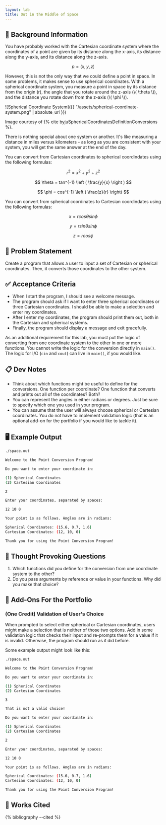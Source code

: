 ```yaml
---
layout: lab
title: Out in the Middle of Space
---
```


## 🔖 Background Information

You have probably worked with the Cartesian coordinate system where the coordinates of a point are given by its distance along the x-axis, its distance along the y-axis, and its distance along the z-axis.

$$
p = (x, y, z)
$$

However, this is not the only way that we could define a point in space. In some problems, it makes sense to use spherical coordinates. With a spherical coordinate system, you measure a point in space by its distance from the origin (r), the angle that you rotate around the z-axis (\\( \\theta \\)), and the distance you rotate down from the z-axis (\\( \\phi \\)).

![Spherical Coordinate System]({{ "/assets/spherical-coordinate-system.png" | absolute_url }})

Image courtesy of {% cite byjuSphericalCoordinatesDefinitionConversions %}.

There is nothing special about one system or another. It's like measuring a distance in miles versus kilometers - as long as you are consistent with your system, you will get the same answer at the end of the day.

You can convert from Cartesian coordinates to spherical coordindates using the following formulas:

$$
r^2 = x^2 + y^2 + z^2
$$

$$
\theta = tan^{-1} \left ( \frac{y}{x} \right )
$$

$$
\phi = cos^{-1} \left ( \frac{z}{r} \right)
$$

You can convert from spherical coordinates to Cartesian coordindates using the following formulas:

$$
x = r cos \theta sin \phi
$$

$$
y = r sin \theta sin \phi
$$

$$
z = r cos \phi
$$

## 🎯 Problem Statement

Create a program that allows a user to input a set of Cartesian or spherical coordinates. Then, it converts those coordinates to the other system.

## ✅ Acceptance Criteria

* When I start the program, I should see a welcome message.
* The program should ask if I want to enter three spherical coordinates or three Cartesian coordinates. I should be able to make a selection and enter my coordinates.
* After I enter my coordinates, the program should print them out, both in the Cartesian and spherical systems.
* Finally, the program should display a message and exit gracefully.

As an additional requirement for this lab, you must put the logic of converting from one coordinate system to the other in one or more functions. You cannot write the logic for the conversion directly in `main()`. The logic for I/O (`cin` and `cout`) can live in `main()`, if you would like.

## 📋 Dev Notes

* Think about which functions might be useful to define for the conversions. One function per coordinate? One function that converts and prints out all of the coordinates? Both?
* You can represent the angles in either radians or degrees. Just be sure to specify which one you used in your program.
* You can assume that the user will always choose spherical or Cartesian coordinates. You do not have to implement validation logic (that is an optional add-on for the portfolio if you would like to tackle it).

## 🖥️ Example Output

```bash
./space.out

Welcome to the Point Conversion Program!

Do you want to enter your coordinate in:

(1) Spherical Coordinates
(2) Cartesian Coordinates

2

Enter your coordinates, separated by spaces:

12 10 0

Your point is as follows. Angles are in radians:

Spherical Coordinates: (15.6, 0.7, 1.6)
Cartesian Coordinates: (12, 10, 0)

Thank you for using the Point Conversion Program!
```

## 📝 Thought Provoking Questions

1. Which functions did you define for the conversion from one coordinate system to the other?
2. Do you pass arguments by reference or value in your functions. Why did you make that choice?

## 💼 Add-Ons For the Portfolio

### (One Credit) Validation of User's Choice

When prompted to select either spherical or Cartesian coordinates, users might make a selection that is neither of those two options. Add in some validation logic that checks their input and re-prompts them for a value if it is invalid. Otherwise, the program should run as it did before.

Some example output might look like this:

```bash
./space.out

Welcome to the Point Conversion Program!

Do you want to enter your coordinate in:

(1) Spherical Coordinates
(2) Cartesian Coordinates

3

That is not a valid choice!

Do you want to enter your coordinate in:

(1) Spherical Coordinates
(2) Cartesian Coordinates

2

Enter your coordinates, separated by spaces:

12 10 0

Your point is as follows. Angles are in radians:

Spherical Coordinates: (15.6, 0.7, 1.6)
Cartesian Coordinates: (12, 10, 0)

Thank you for using the Point Conversion Program!
```

## 📘 Works Cited

{% bibliography --cited %}
